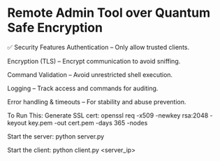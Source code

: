 # Remote Admin Tool over Quantum Safe Encryption 

✅ Security Features
Authentication – Only allow trusted clients.

Encryption (TLS) – Encrypt communication to avoid sniffing.

Command Validation – Avoid unrestricted shell execution.

Logging – Track access and commands for auditing.

Error handling & timeouts – For stability and abuse prevention.


 To Run This:
Generate SSL cert:
openssl req -x509 -newkey rsa:2048 -keyout key.pem -out cert.pem -days 365 -nodes

Start the server:
python server.py

Start the client:
python client.py <server_ip>
